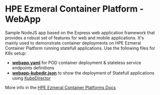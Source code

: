# HPE Ezmeral Container Platform - WebApp
Sample NodeJS app based on the Express web application framework that provides a robust set of features for web and mobile applications.
It's mainly used to demonstrate container deployments on HPE Ezmeral Container Platform running statefull applications.   Use the following files for K8s setup: <br>
- [**webapp.yaml**](https://github.com/StefDS/webapp/blob/master/k8s/webapp.yaml) for POD container deployment & stateless service endpoints definitions
- [**webapp-kubedir.json**](https://github.com/StefDS/webapp/blob/master/k8s/webapp-kubedir.json) to show the deployment of Statefull applications using [KubeDirector](https://github.com/bluek8s/kubedirector)

More info in the [HPE Ezmeral Container Platforms Docs](https://docs.containerplatform.hpe.com/home)
